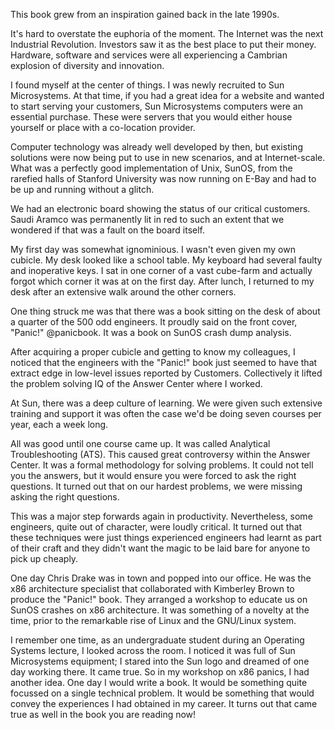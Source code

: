 This book grew from an inspiration gained back in the late 1990s.

It's hard to overstate the euphoria of the moment.  The Internet was the next Industrial Revolution.  Investors saw it as the best place to put their money.  Hardware, software and services were all experiencing a Cambrian explosion of diversity and innovation.

I found myself at the center of things.  I was newly recruited to Sun Microsystems.  At that time, if you had a great idea for a website and wanted to start serving your customers, Sun Microsystems computers were an essential purchase.  These were servers that you would either house yourself or place with a co-location provider.

Computer technology was already well developed by then, but existing solutions were now being put to use in new scenarios, and at Internet-scale.  What was a perfectly good implementation of Unix, SunOS, from the rarefied halls of Stanford University was now running on E-Bay and had to be up and running without a glitch.

We had an electronic board showing the status of our critical customers.  Saudi Aramco was permanently lit in red to such an extent that we wondered if that was a fault on the board itself.

My first day was somewhat ignominious.  I wasn't even given my own cubicle.  My desk looked like a school table.  My keyboard had several faulty and inoperative keys.  I sat in one corner of a vast cube-farm and actually forgot which corner it was at on the first day.  After lunch, I returned to my desk after an extensive walk around the other corners.

One thing struck me was that there was a book sitting on the desk of about a quarter of the 500 odd engineers.  It proudly said on the front cover, "Panic!" @panicbook.  It was a book on SunOS crash dump analysis.

After acquiring a proper cubicle and getting to know my colleagues, I noticed that the engineers with the "Panic!" book just seemed to have that extract edge in low-level issues reported by Customers.  Collectively it lifted the problem solving IQ of the Answer Center where I worked.

At Sun, there was a deep culture of learning.  We were given such extensive training and support it was often the case we'd be doing seven courses per year, each a week long.

All was good until one course came up.  It was called Analytical Troubleshooting (ATS).  This caused great controversy within the Answer Center.  It was a formal methodology for solving problems.
It could not tell you the answers, but it would ensure you were forced to ask the right questions.  It turned out that on our hardest problems, we were missing asking the right questions.

This was a major step forwards again in productivity.  Nevertheless, some engineers, quite out of character, were loudly critical.  It turned out that these techniques were just things experienced engineers had learnt as part of their craft and they didn't want the magic to be laid bare for anyone to pick up cheaply.

One day Chris Drake was in town and popped into our office.  He was the x86 architecture specialist that collaborated with Kimberley Brown to produce the "Panic!" book.  They arranged a workshop to educate us on SunOS crashes on x86 architecture.  It was something of a novelty at the time, prior to the remarkable rise of Linux and the GNU/Linux system.

I remember one time, as an undergraduate student during an Operating Systems lecture, I looked across the room.  I noticed it was full of Sun Microsystems equipment;  I stared into the Sun logo and dreamed of one day working there.  It came true.  So in my workshop on x86 panics, I had another idea.  One day I would write a book.  It would be something quite focussed on a single technical problem.  It would be something that would convey the experiences I had obtained in my career.  It turns out that came true as well in the book you are reading now!
